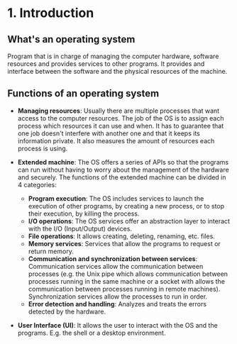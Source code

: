 # 1. Introduction

## What's an operating system
Program that is in charge of managing the computer hardware, 
software resources and provides services to other programs. 
It provides and interface between the software and the physical 
resources of the machine.

## Functions of an operating system
- **Managing resources**: 
Usually there are multiple processes that want access to the computer resources. 
The job of the OS is to assign each process which resources it can use and when.
It has to guarantee that one job doesn't interfere with another one and that
it keeps its information private.
It also measures the amount of resources each process is using.

- **Extended machine**: The OS offers a series of APIs so that the programs can run
without having to worry about the management of the hardware and securely.
The functions of the extended machine can be divided in 4 categories:
  - **Program execution**: The OS includes services to launch the execution of other programs,
  by creating a new process, or to stop their execution, by killing the process.
  - **I/O operations**: The OS services offer an abstraction layer to interact with 
  the I/O (Input/Output) devices.
  - **File operations**: It allows creating, deleting, renaming, etc. files.
  - **Memory services**: Services that allow the programs to request or return memory.
  - **Communication and synchronization between services**: Communication services allow 
  the communication between processes (e.g. the Unix pipe which allows communication between 
  processes running in the same machine or a socket with allows the communication between processes running in remote machines).
  Synchronization services allow the processes to run in order. 
  - **Error detection and handling**: Analyzes and treats the errors detected by the hardware.

- **User Interface (UI)**: It allows the user to interact with the OS and the programs. E.g. the shell or a desktop environment.
